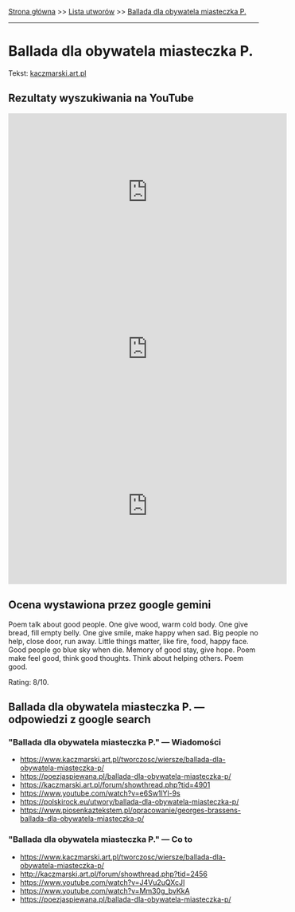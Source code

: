 [Strona główna](../index.md) >> [Lista utworów](../list.md) >> [Ballada dla obywatela miasteczka P.](33.md)

---

# Ballada dla obywatela miasteczka P.

Tekst: [kaczmarski.art.pl](https://www.kaczmarski.art.pl/tworczosc/wiersze/ballada-dla-obywatela-miasteczka-p/)

## Rezultaty wyszukiwania na YouTube

<iframe width="560" height="315" src="https://www.youtube.com/embed/J4Vu2uQXcJI?si=IdontcarewhotheIRSsendsImnotpayingtaxes" title="YouTube video player" frameborder="0" allow="accelerometer; autoplay; clipboard-write; encrypted-media; gyroscope; picture-in-picture; web-share" referrerpolicy="strict-origin-when-cross-origin" allowfullscreen></iframe>

<iframe width="560" height="315" src="https://www.youtube.com/embed/mA3jbTgpIAY?si=IdontcarewhotheIRSsendsImnotpayingtaxes" title="YouTube video player" frameborder="0" allow="accelerometer; autoplay; clipboard-write; encrypted-media; gyroscope; picture-in-picture; web-share" referrerpolicy="strict-origin-when-cross-origin" allowfullscreen></iframe>

<iframe width="560" height="315" src="https://www.youtube.com/embed/VQRX_ZOZ3IQ?si=IdontcarewhotheIRSsendsImnotpayingtaxes" title="YouTube video player" frameborder="0" allow="accelerometer; autoplay; clipboard-write; encrypted-media; gyroscope; picture-in-picture; web-share" referrerpolicy="strict-origin-when-cross-origin" allowfullscreen></iframe>

## Ocena wystawiona przez google gemini

Poem talk about good people. One give wood, warm cold body. One give bread, fill empty belly. One give smile, make happy when sad. Big people no help, close door, run away. Little things matter, like fire, food, happy face. Good people go blue sky when die. Memory of good stay, give hope. Poem make feel good, think good thoughts. Think about helping others. Poem good.

Rating: 8/10.


## Ballada dla obywatela miasteczka P. — odpowiedzi z google search

### "Ballada dla obywatela miasteczka P." — Wiadomości

- <https://www.kaczmarski.art.pl/tworczosc/wiersze/ballada-dla-obywatela-miasteczka-p/>
- <https://poezjaspiewana.pl/ballada-dla-obywatela-miasteczka-p/>
- <https://kaczmarski.art.pl/forum/showthread.php?tid=4901>
- <https://www.youtube.com/watch?v=e6Sw1lYl-9s>
- <https://polskirock.eu/utwory/ballada-dla-obywatela-miasteczka-p/>
- <https://www.piosenkaztekstem.pl/opracowanie/georges-brassens-ballada-dla-obywatela-miasteczka-p/>

### "Ballada dla obywatela miasteczka P." — Co to

- <https://www.kaczmarski.art.pl/tworczosc/wiersze/ballada-dla-obywatela-miasteczka-p/>
- <http://kaczmarski.art.pl/forum/showthread.php?tid=2456>
- <https://www.youtube.com/watch?v=J4Vu2uQXcJI>
- <https://www.youtube.com/watch?v=Mm30g_bvKkA>
- <https://poezjaspiewana.pl/ballada-dla-obywatela-miasteczka-p/>

